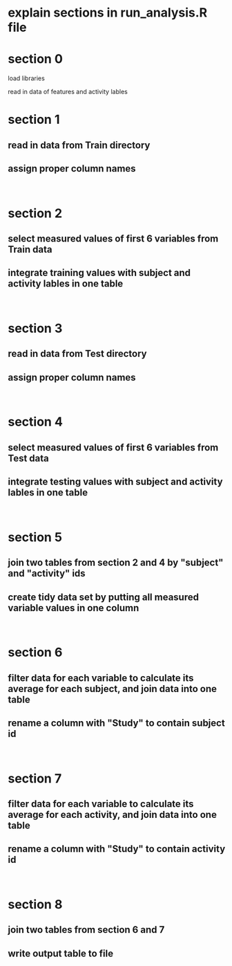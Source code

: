 
# explain sections in run_analysis.R file

# section 0
load libraries

 read in data of features and activity lables


# section 1

## read in data from Train directory
## assign proper column names



<br>

# section 2
## select measured values of first 6 variables from Train data
## integrate training values with subject and activity lables in one table


<br>

# section 3

## read in data from Test directory
## assign proper column names


<br>

# section 4
## select measured values of first 6 variables from Test data
## integrate testing values with subject and activity lables in one table

<br>

# section 5
## join two tables from section 2 and 4 by "subject" and "activity" ids
## create tidy data set by putting all measured variable values in one column


<br>

# section 6
## filter data for each variable to calculate its average for each subject, and join data into one table 
## rename a column with "Study" to contain subject id
<br>

# section 7

## filter data for each variable to calculate its average for each activity, and join data into one table
## rename a column with "Study" to contain activity id
<br>

# section 8
## join two tables from section 6 and 7
## write output table to file

